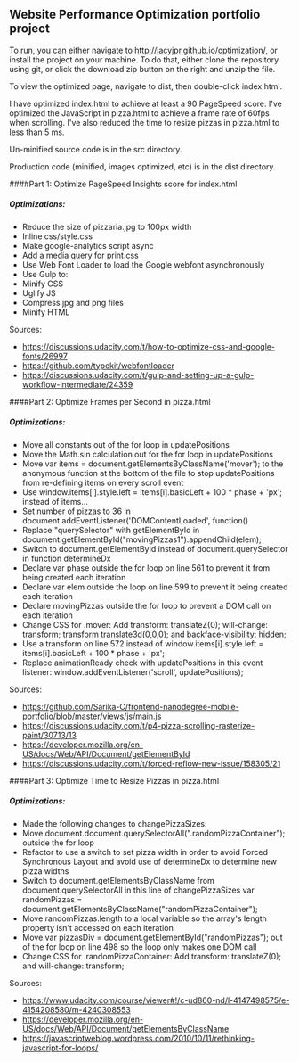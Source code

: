 ## Website Performance Optimization portfolio project

To run, you can either navigate to http://lacyjpr.github.io/optimization/, or install the project on your machine.
To do that, either clone the repository using git, or click the download zip button on the right and unzip the file.

To view the optimized page, navigate to dist, then double-click index.html.

I have optimized index.html to achieve at least a 90 PageSpeed score. I've optimized the JavaScript in pizza.html to achieve a frame rate of 60fps when scrolling. I've also reduced the time to resize pizzas in pizza.html to less than 5 ms.

Un-minified source code is in the src directory.

Production code (minified, images optimized, etc) is in the dist directory.



####Part 1: Optimize PageSpeed Insights score for index.html

##### Optimizations:
* Reduce the size of pizzaria.jpg to 100px width
* Inline css/style.css
* Make google-analytics script async
* Add a media query for print.css
* Use Web Font Loader to load the Google webfont asynchronously
* Use Gulp to:
* Minify CSS
* Uglify JS
* Compress jpg and png files
* Minify HTML

Sources:
* https://discussions.udacity.com/t/how-to-optimize-css-and-google-fonts/26997
* https://github.com/typekit/webfontloader
* https://discussions.udacity.com/t/gulp-and-setting-up-a-gulp-workflow-intermediate/24359


####Part 2: Optimize Frames per Second in pizza.html

##### Optimizations:
* Move all constants out of the for loop in updatePositions
* Move the Math.sin calculation out for the for loop in updatePositions
* Move var items = document.getElementsByClassName('mover'); to the anonymous function at the bottom of the file to stop updatePositions from re-defining items on every scroll event
* Use window.items[i].style.left = items[i].basicLeft + 100 * phase + 'px'; instead of items...
* Set number of pizzas to 36 in document.addEventListener('DOMContentLoaded', function()
* Replace "querySelector" with getElementById in document.getElementById("movingPizzas1").appendChild(elem);
* Switch to document.getElementById instead of document.querySelector in function determineDx
* Declare var phase outside the for loop on line 561 to prevent it from being created each iteration
* Declare var elem outside the loop on line 599 to prevent it being created each iteration
* Declare movingPizzas outside the for loop to prevent a DOM call on each iteration
* Change CSS for .mover: Add transform: translateZ(0); will-change: transform; transform translate3d(0,0,0); and backface-visibility: hidden;
* Use a transform on line 572 instead of window.items[i].style.left = items[i].basicLeft + 100 * phase + 'px';
* Replace animationReady check with updatePositions in this event listener: window.addEventListener('scroll', updatePositions);


Sources:
* https://github.com/Sarika-C/frontend-nanodegree-mobile-portfolio/blob/master/views/js/main.js
* https://discussions.udacity.com/t/p4-pizza-scrolling-rasterize-paint/30713/13
* https://developer.mozilla.org/en-US/docs/Web/API/Document/getElementById
* https://discussions.udacity.com/t/forced-reflow-new-issue/158305/21

####Part 3: Optimize Time to Resize Pizzas in pizza.html

##### Optimizations:
* Made the following changes to changePizzaSizes:
* Move document.document.querySelectorAll(".randomPizzaContainer"); outside the for loop
* Refactor to use a switch to set pizza width in order to avoid Forced Synchronous Layout and avoid use of determineDx to determine new pizza widths
* Switch to document.getElementsByClassName from document.querySelectorAll in this line of changePizzaSizes
var randomPizzas = document.getElementsByClassName("randomPizzaContainer");
* Move randomPizzas.length to a local variable so the array's length property isn't accessed on each iteration
* Move var pizzasDiv = document.getElementById("randomPizzas"); out of the for loop on line 498 so the loop only makes one DOM call
* Change CSS for .randomPizzaContainer: Add transform: translateZ(0); and will-change: transform;

Sources:
* https://www.udacity.com/course/viewer#!/c-ud860-nd/l-4147498575/e-4154208580/m-4240308553
* https://developer.mozilla.org/en-US/docs/Web/API/Document/getElementsByClassName
* https://javascriptweblog.wordpress.com/2010/10/11/rethinking-javascript-for-loops/


